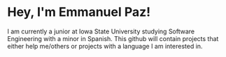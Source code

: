 # Hey, I'm Emmanuel Paz!

I am currently a junior at Iowa State University studying Software Engineering with a minor in Spanish. This github will contain projects that either help me/others
or projects with a language I am interested in.

<!---
emmpaz/emmpaz is a ✨ special ✨ repository because its `README.md` (this file) appears on your GitHub profile.
You can click the Preview link to take a look at your changes.
--->
